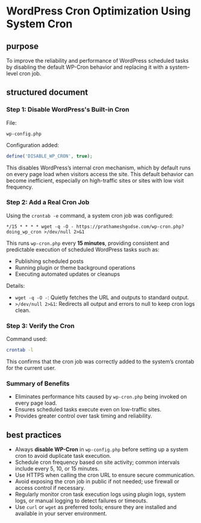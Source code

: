 
# WordPress Cron Optimization Using System Cron

## purpose

To improve the reliability and performance of WordPress scheduled tasks by disabling the default WP-Cron behavior and replacing it with a system-level cron job.

## structured document

### Step 1: Disable WordPress's Built-in Cron

File:

```
wp-config.php
```

Configuration added:

```php
define('DISABLE_WP_CRON', true);
```

This disables WordPress’s internal cron mechanism, which by default runs on every page load when visitors access the site. This default behavior can become inefficient, especially on high-traffic sites or sites with low visit frequency.

### Step 2: Add a Real Cron Job

Using the `crontab -e` command, a system cron job was configured:

```cron
*/15 * * * * wget -q -O - https://prathameshgodse.com/wp-cron.php?doing_wp_cron >/dev/null 2>&1
```

This runs `wp-cron.php` every **15 minutes**, providing consistent and predictable execution of scheduled WordPress tasks such as:

* Publishing scheduled posts
* Running plugin or theme background operations
* Executing automated updates or cleanups

Details:

* `wget -q -O -`: Quietly fetches the URL and outputs to standard output.
* `>/dev/null 2>&1`: Redirects all output and errors to null to keep cron logs clean.

### Step 3: Verify the Cron

Command used:

```bash
crontab -l
```

This confirms that the cron job was correctly added to the system’s crontab for the current user.

### Summary of Benefits

* Eliminates performance hits caused by `wp-cron.php` being invoked on every page load.
* Ensures scheduled tasks execute even on low-traffic sites.
* Provides greater control over task timing and reliability.

## best practices

* Always **disable WP-Cron** in `wp-config.php` before setting up a system cron to avoid duplicate task execution.
* Schedule cron frequency based on site activity; common intervals include every 5, 10, or 15 minutes.
* Use HTTPS when calling the cron URL to ensure secure communication.
* Avoid exposing the cron job in public if not needed; use firewall or access control if necessary.
* Regularly monitor cron task execution logs using plugin logs, system logs, or manual logging to detect failures or timeouts.
* Use `curl` or `wget` as preferred tools; ensure they are installed and available in your server environment.
